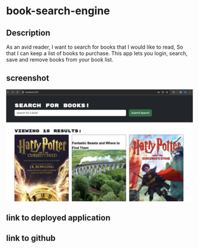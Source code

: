 # book-search-engine

## Description

As an avid reader, I want to search for books that I would like to read, So that I can keep a list of books to purchase. 
This app lets you login, search, save and remove books from your book list. 

## screenshot 
![booksearchenginescreenshot](client/src/assets/images/book-search-engine-screenshot.png)

## link to deployed application

## link to github

